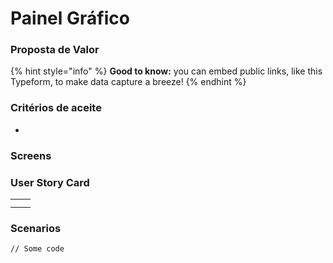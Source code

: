 # Painel Gráfico

### Proposta de Valor

{% hint style="info" %}
**Good to know:** you can embed public links, like this Typeform, to make data capture a breeze!
{% endhint %}

### Critérios de aceite <a href="#criterios-de-aceite" id="criterios-de-aceite"></a>

*

### Screens <a href="#screens" id="screens"></a>





### User Story Card  <a href="#user-story-card" id="user-story-card"></a>

|   |   |
| - | - |
|   |   |
|   |   |



### Scenarios <a href="#scenarios" id="scenarios"></a>

```
// Some code
```
